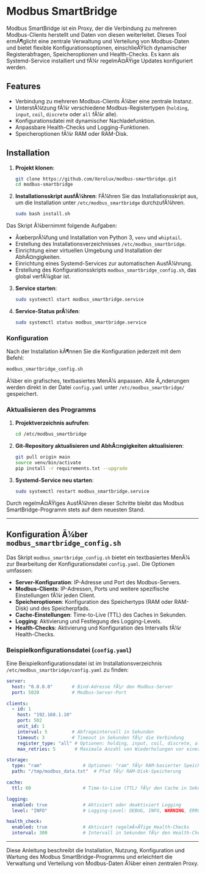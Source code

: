 
# Modbus SmartBridge

Modbus SmartBridge ist ein Proxy, der die Verbindung zu mehreren Modbus-Clients herstellt und Daten von diesen weiterleitet. Dieses Tool ermÃ¶glicht eine zentrale Verwaltung und Verteilung von Modbus-Daten und bietet flexible Konfigurationsoptionen, einschlieÃŸlich dynamischer Registerabfragen, Speicheroptionen und Health-Checks. Es kann als Systemd-Service installiert und fÃ¼r regelmÃ¤ÃŸige Updates konfiguriert werden.

## Features

- Verbindung zu mehreren Modbus-Clients Ã¼ber eine zentrale Instanz.
- UnterstÃ¼tzung fÃ¼r verschiedene Modbus-Registertypen (`holding`, `input`, `coil`, `discrete` oder `all` fÃ¼r alle).
- Konfigurationsdatei mit dynamischer Nachladefunktion.
- Anpassbare Health-Checks und Logging-Funktionen.
- Speicheroptionen fÃ¼r RAM oder RAM-Disk.

## Installation

1. **Projekt klonen**:
   ```bash
   git clone https://github.com/Xerolux/modbus-smartbridge.git
   cd modbus-smartbridge
   ```

2. **Installationsskript ausfÃ¼hren**:
   FÃ¼hren Sie das Installationsskript aus, um die Installation unter `/etc/modbus_smartbridge` durchzufÃ¼hren.
   ```bash
   sudo bash install.sh
   ```

Das Skript Ã¼bernimmt folgende Aufgaben:

- ÃœberprÃ¼fung und Installation von Python 3, `venv` und `whiptail`.
- Erstellung des Installationsverzeichnisses `/etc/modbus_smartbridge`.
- Einrichtung einer virtuellen Umgebung und Installation der AbhÃ¤ngigkeiten.
- Einrichtung eines Systemd-Services zur automatischen AusfÃ¼hrung.
- Erstellung des Konfigurationsskripts `modbus_smartbridge_config.sh`, das global verfÃ¼gbar ist.

3. **Service starten**:
   ```bash
   sudo systemctl start modbus_smartbridge.service
   ```

4. **Service-Status prÃ¼fen**:
   ```bash
   sudo systemctl status modbus_smartbridge.service
   ```

### Konfiguration

Nach der Installation kÃ¶nnen Sie die Konfiguration jederzeit mit dem Befehl:

```bash
modbus_smartbridge_config.sh
```

Ã¼ber ein grafisches, textbasiertes MenÃ¼ anpassen. Alle Ã„nderungen werden direkt in der Datei `config.yaml` unter `/etc/modbus_smartbridge/` gespeichert.

### Aktualisieren des Programms

1. **Projektverzeichnis aufrufen**:
   ```bash
   cd /etc/modbus_smartbridge
   ```

2. **Git-Repository aktualisieren und AbhÃ¤ngigkeiten aktualisieren**:
   ```bash
   git pull origin main
   source venv/bin/activate
   pip install -r requirements.txt --upgrade
   ```

3. **Systemd-Service neu starten**:
   ```bash
   sudo systemctl restart modbus_smartbridge.service
   ```

Durch regelmÃ¤ÃŸiges AusfÃ¼hren dieser Schritte bleibt das Modbus SmartBridge-Programm stets auf dem neuesten Stand.

---

## Konfiguration Ã¼ber `modbus_smartbridge_config.sh`

Das Skript `modbus_smartbridge_config.sh` bietet ein textbasiertes MenÃ¼ zur Bearbeitung der Konfigurationsdatei `config.yaml`. Die Optionen umfassen:

- **Server-Konfiguration**: IP-Adresse und Port des Modbus-Servers.
- **Modbus-Clients**: IP-Adressen, Ports und weitere spezifische Einstellungen fÃ¼r jeden Client.
- **Speicheroptionen**: Konfiguration des Speichertyps (RAM oder RAM-Disk) und des Speicherpfads.
- **Cache-Einstellungen**: Time-to-Live (TTL) des Caches in Sekunden.
- **Logging**: Aktivierung und Festlegung des Logging-Levels.
- **Health-Checks**: Aktivierung und Konfiguration des Intervalls fÃ¼r Health-Checks.

### Beispielkonfigurationsdatei (`config.yaml`)

Eine Beispielkonfigurationsdatei ist im Installationsverzeichnis `/etc/modbus_smartbridge/config.yaml` zu finden:

```yaml
server:
  host: "0.0.0.0"       # Bind-Adresse fÃ¼r den Modbus-Server
  port: 5020            # Modbus-Server-Port

clients:
  - id: 1
    host: "192.168.1.10"
    port: 502
    unit_id: 1
    interval: 5         # Abfrageintervall in Sekunden
    timeout: 3          # Timeout in Sekunden fÃ¼r die Verbindung
    register_type: "all" # Optionen: holding, input, coil, discrete, all
    max_retries: 5       # Maximale Anzahl von Wiederholungen vor einer lÃ¤ngeren Pause

storage:
  type: "ram"               # Optionen: "ram" fÃ¼r RAM-basierter Speicher oder "ramdisk" fÃ¼r RAM-Disk
  path: "/tmp/modbus_data.txt"  # Pfad fÃ¼r RAM-Disk-Speicherung

cache:
  ttl: 60                   # Time-to-Live (TTL) fÃ¼r den Cache in Sekunden

logging:
  enabled: true             # Aktiviert oder deaktiviert Logging
  level: "INFO"             # Logging-Level: DEBUG, INFO, WARNING, ERROR

health_check:
  enabled: true             # Aktiviert regelmÃ¤ÃŸige Health-Checks
  interval: 300             # Intervall in Sekunden fÃ¼r den Health-Check
```

---

Diese Anleitung beschreibt die Installation, Nutzung, Konfiguration und Wartung des Modbus SmartBridge-Programms und erleichtert die Verwaltung und Verteilung von Modbus-Daten Ã¼ber einen zentralen Proxy.
